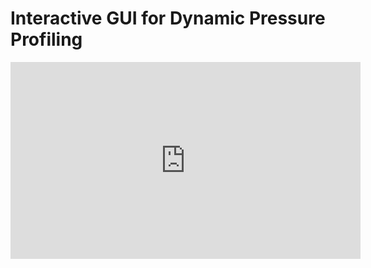 # Interactive GUI for Dynamic Pressure Profiling

<iframe width="560" height="315" src="https://www.youtube.com/embed/guGTIIml9FE" title="YouTube video player" frameborder="0" allow="accelerometer; autoplay; clipboard-write; encrypted-media; gyroscope; picture-in-picture" allowfullscreen></iframe>